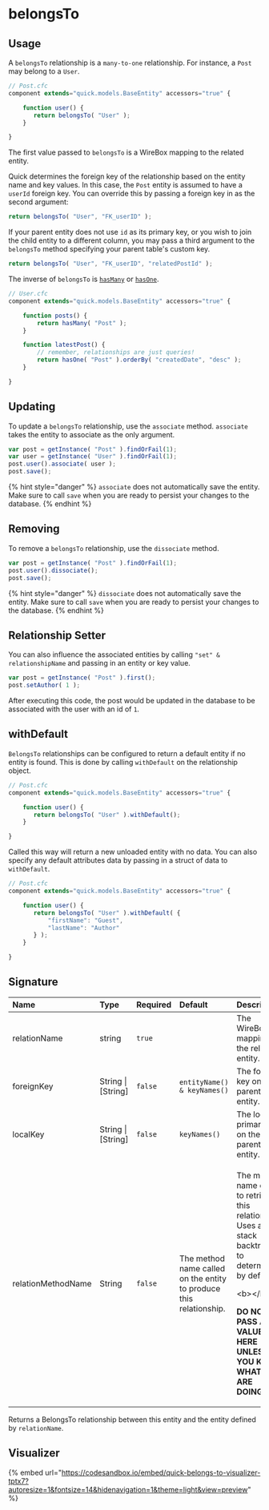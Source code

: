 # belongsTo

## Usage

A `belongsTo` relationship is a `many-to-one` relationship. For instance, a `Post` may belong to a `User`.

```javascript
// Post.cfc
component extends="quick.models.BaseEntity" accessors="true" {

    function user() {
       return belongsTo( "User" );
    }

}
```

The first value passed to `belongsTo` is a WireBox mapping to the related entity.

Quick determines the foreign key of the relationship based on the entity name and key values. In this case, the `Post` entity is assumed to have a `userId` foreign key. You can override this by passing a foreign key in as the second argument:

```javascript
return belongsTo( "User", "FK_userID" );
```

If your parent entity does not use `id` as its primary key, or you wish to join the child entity to a different column, you may pass a third argument to the `belongsTo` method specifying your parent table's custom key.

```javascript
return belongsTo( "User", "FK_userID", "relatedPostId" );
```

The inverse of `belongsTo` is [`hasMany`](hasmany.md) or [`hasOne`](hasone.md).

```javascript
// User.cfc
component extends="quick.models.BaseEntity" accessors="true" {

    function posts() {
        return hasMany( "Post" );
    }

    function latestPost() {
        // remember, relationships are just queries!
        return hasOne( "Post" ).orderBy( "createdDate", "desc" );
    }

}
```

## Updating

To update a `belongsTo` relationship, use the `associate` method. `associate` takes the entity to associate as the only argument.

```javascript
var post = getInstance( "Post" ).findOrFail(1);
var user = getInstance( "User" ).findOrFail(1);
post.user().associate( user );
post.save();
```

{% hint style="danger" %}
`associate` does not automatically save the entity. Make sure to call `save` when you are ready to persist your changes to the database.
{% endhint %}

## Removing

To remove a `belongsTo` relationship, use the `dissociate` method.

```javascript
var post = getInstance( "Post" ).findOrFail(1);
post.user().dissociate();
post.save();
```

{% hint style="danger" %}
`dissociate` does not automatically save the entity. Make sure to call `save` when you are ready to persist your changes to the database.
{% endhint %}

## Relationship Setter

You can also influence the associated entities by calling `"set" & relationshipName` and passing in an entity or key value.

```javascript
var post = getInstance( "Post" ).first();
post.setAuthor( 1 );
```

After executing this code, the post would be updated in the database to be associated with the user with an id of `1`.

## withDefault

`BelongsTo` relationships can be configured to return a default entity if no entity is found.  This is done by calling `withDefault` on the relationship object.

```javascript
// Post.cfc
component extends="quick.models.BaseEntity" accessors="true" {

    function user() {
       return belongsTo( "User" ).withDefault();
    }

}
```

Called this way will return a new unloaded entity with no data.  You can also specify any default attributes data by passing in a struct of data to `withDefault`.

```javascript
// Post.cfc
component extends="quick.models.BaseEntity" accessors="true" {

    function user() {
       return belongsTo( "User" ).withDefault( {
           "firstName": "Guest",
           "lastName": "Author"
       } );
    }

}
```

## Signature

<table>
  <thead>
    <tr>
      <th style="text-align:left">Name</th>
      <th style="text-align:left">Type</th>
      <th style="text-align:left">Required</th>
      <th style="text-align:left">Default</th>
      <th style="text-align:left">Description</th>
    </tr>
  </thead>
  <tbody>
    <tr>
      <td style="text-align:left">relationName</td>
      <td style="text-align:left">string</td>
      <td style="text-align:left"><code>true</code>
      </td>
      <td style="text-align:left"></td>
      <td style="text-align:left">The WireBox mapping for the related entity.</td>
    </tr>
    <tr>
      <td style="text-align:left">foreignKey</td>
      <td style="text-align:left">String | [String]</td>
      <td style="text-align:left"><code>false</code>
      </td>
      <td style="text-align:left"><code>entityName() &amp; keyNames()</code>
      </td>
      <td style="text-align:left">The foreign key on the parent entity.</td>
    </tr>
    <tr>
      <td style="text-align:left">localKey</td>
      <td style="text-align:left">String | [String]</td>
      <td style="text-align:left"><code>false</code>
      </td>
      <td style="text-align:left"><code>keyNames()</code>
      </td>
      <td style="text-align:left">The local primary key on the parent entity.</td>
    </tr>
    <tr>
      <td style="text-align:left">relationMethodName</td>
      <td style="text-align:left">String</td>
      <td style="text-align:left"><code>false</code>
      </td>
      <td style="text-align:left">The method name called on the entity to produce this relationship.</td>
      <td
      style="text-align:left">
        <p>The method name called to retrieve this relationship. Uses a stack backtrace
          to determine by default.</p>
        <p>&lt;b&gt;&lt;/b&gt;</p>
        <p><b>DO NOT PASS A VALUE HERE UNLESS YOU KNOW WHAT YOU ARE DOING.</b>
        </p>
        </td>
    </tr>
  </tbody>
</table>

Returns a BelongsTo relationship between this entity and the entity defined by `relationName`.

## Visualizer

{% embed url="https://codesandbox.io/embed/quick-belongs-to-visualizer-tptx7?autoresize=1&fontsize=14&hidenavigation=1&theme=light&view=preview" %}



